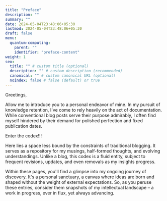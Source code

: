 ```yaml
---
title: "Preface"
description: ""
summary: ""
date: 2024-05-04T23:48:06+05:30
lastmod: 2024-05-04T23:48:06+05:30
draft: false
menu:
  quantum-computing:
    parent: ""
    identifier: "preface-content"
weight: 1
seo:
  title: "" # custom title (optional)
  description: "" # custom description (recommended)
  canonical: "" # custom canonical URL (optional)
  noindex: false # false (default) or true
---
```


Greetings,

Allow me to introduce you to a personal endeavor of mine. In my pursuit of knowledge retention, I've come to rely heavily on the act of documentation. While conventional blog posts serve their purpose admirably, I often find myself hindered by their demand for polished perfection and fixed publication dates.

Enter the codex!!!

Here lies a space less bound by the constraints of traditional blogging. It serves as a repository for my musings, half-formed thoughts, and evolving understandings. Unlike a blog, this codex is a fluid entity, subject to frequent revisions, updates, and even removals as my insights progress.

Within these pages, you'll find a glimpse into my ongoing journey of discovery. It's a personal sanctuary, a canvas where ideas are born and shaped without the weight of external expectations. So, as you peruse these entries, consider them snapshots of my intellectual landscape – a work in progress, ever in flux, yet always advancing.